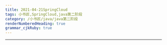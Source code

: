 ```yaml
---
title: 2021-04-21SpringCloud
tags: 小书匠,SpringCloud,java第二阶段
category: /小书匠/java/java第二阶段
renderNumberedHeading: true
grammar_cjkRuby: true
---
```

****
